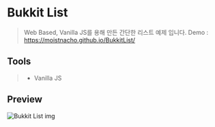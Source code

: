 # Bukkit List
> Web Based, Vanilla JS를 용해 만든 간단한 리스트 예제 입니다.   Demo : https://moistnacho.github.io/BukkitList/

## Tools
> + Vanilla JS

## Preview
![Bukkit List img](https://user-images.githubusercontent.com/59498305/98068799-7024e980-1ea0-11eb-9318-ecbafe22e313.png)
